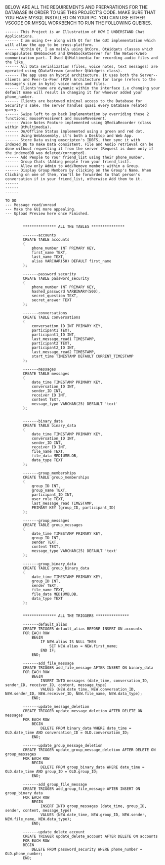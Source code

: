 BELOW ARE ALL THE REQUIREMENTS AND PREPARATIONS FOR THE DATABASE IN ORDER TO USE THIS PROJECT'S CODE. MAKE SURE THAT YOU HAVE MYSQL INSTALLED ON YOUR PC. YOU CAN USE EITHER VSCODE OR MYSQL WORKBENCH TO RUN THE FOLLOWING QUERIES.


    ------ This Project is an Illustration of HOW I UNDERSTAND Chat Applications.
    ------ I am using C++ along with Qt for the GUI implementation which will allow the app to be cross-platform.
    ------ Within Qt, I am mainly using QtCore, QtWidgets classes which encapsulates QWebSocket and QWebSocketServer for the Network/Web communication part. I Used QtMultimedia for recording audio files and the like.
    ------ All Data serialization (files, voice notes, text messages) are operated using QDataStream (another QtWidgets class).
    ------ The app uses an hybrid architecture. It uses both the Server--clients and Peer-to-Peer (P2P) Architecture for large (refers to the message's size in byte) voice notes and files.
    ------ Clients'name are dynamic within the interface i.e changing your default name will result in changing it for whoever added your phone_number.
    ------ Clients are bestowed minimal access to the Database for Security's sake. The server handles quasi every Database related query.
    ------ Swipe left to go back Implementation by overriding these 2 functions: mousePressEvent and mouseMoveEvent.
    ------ Voice Notes Feature implemented using QMediaRecorder (class within QtMultimedia).
    ------ On/Offline Status implemented using a green and red dot. 
    ------ Using WebAssembly, it's both a Desktop and Web App.
    ------ Store Data using emscripten's IDBFS, then sync it with indexed_DB to make Data consistent. File and Audio retrieval can be done without requesting it from the server (Request is done only if the indexedDB was deleted/corrupted).
    ------ Add People to Your friend_list using their phone_number.
    ------ Group Chats (Adding people from your friend_list). 
    ------ Allow only Admin to Add/Remove members within a Group.
    ------ Display Group Members by clicking on the Group's Name. When Clicking on one of them, You'll be forwarded to that person's conversation if in your friend_list, otherwise Add them to it. 
    ------
    ------
    ------

    TO DO
    --- Message read/unread
    --- Make the GUI more appealing.
    --- Upload Preview here once Finished.


            *************** ALL THE TABLES ***************

            -------accounts
            CREATE TABLE accounts
            (
                phone_number INT PRIMARY KEY,
                first_name TEXT,
                last_name TEXT,
                alias VARCHAR(50) DEFAULT first_name
            );

            -------password_security
            CREATE TABLE password_security
            (
                phone_number INT PRIMARY KEY,
                hashed_password VARBINARY(500),
                secret_question TEXT,
                secret_answer TEXT
            );

            -------conversations
            CREATE TABLE conversations 
            (
                conversation_ID INT PRIMARY KEY,
                participant1 TEXT,
                participant1_ID INT,
                last_message_read1 TIMESTAMP,
                participant2 TEXT,
                participant2_ID INT,
                last_message_read2 TIMESTAMP,
                start_time TIMESTAMP DEFAULT CURRENT_TIMESTAMP
            );

            -------messages
            CREATE TABLE messages 
            (
                date_time TIMESTAMP PRIMARY KEY,
                conversation_ID INT,
                sender_ID INT,
                receiver_ID INT,
                content TEXT,
                message_type VARCHAR(25) DEFAULT 'text'
            );


            -------binary_data
            CREATE TABLE binary_data 
            (
                date_time TIMESTAMP PRIMARY KEY,
                conversation_ID INT,
                sender_ID INT,
                receiver_ID INT,
                file_name TEXT,
                file_data MEDIUMBLOB,
                data_type TEXT
            );

            -------group_memberships
            CREATE TABLE group_memberships 
            (
                group_ID INT,
                group_name TEXT,
                participant_ID INT,
                user_role TEXT,
                last_message_read TIMESTAMP,
                PRIMARY KEY (group_ID, participant_ID)
            );

            -------group_messages
            CREATE TABLE group_messages 
            (
                date_time TIMESTAMP PRIMARY KEY,
                group_ID INT,
                sender TEXT,
                content TEXT,
                message_type VARCHAR(25) DEFAULT 'text'
            );

            -------group_binary_data
            CREATE TABLE group_binary_data 
            (
                date_time TIMESTAMP PRIMARY KEY,
                group_ID INT,
                sender TEXT,
                file_name TEXT,
                file_data MEDIUMBLOB,
                data_type TEXT
            );

  
            *************** ALL THE TRIGGERS ***************

            -------default_alias
            CREATE TRIGGER default_alias BEFORE INSERT ON accounts
            FOR EACH ROW
                BEGIN
                    IF NEW.alias IS NULL THEN 
                        SET NEW.alias = NEW.first_name;
                    END IF;
                END;

            -------add_file_message
            CREATE TRIGGER add_file_message AFTER INSERT ON binary_data 
            FOR EACH ROW 
                BEGIN
                    INSERT INTO messages (date_time, conversation_ID, sender_ID, receiver_ID, content, message_type)
                    VALUES (NEW.date_time, NEW.conversation_ID, NEW.sender_ID, NEW.receiver_ID, NEW.file_name, NEW.data_type);
                END;

            -------update_message_deletion
            CREATE TRIGGER update_message_deletion AFTER DELETE ON messages 
            FOR EACH ROW 
                BEGIN
                    DELETE FROM binary_data WHERE date_time = OLD.date_time AND conversation_ID = OLD.conversation_ID;
                END;

            -------update_group_message_deletion
            CREATE TRIGGER update_group_message_deletion AFTER DELETE ON group_messages 
            FOR EACH ROW 
                BEGIN
                    DELETE FROM group_binary_data WHERE date_time = OLD.date_time AND group_ID = OLD.group_ID;
                END;

            -------add_group_file_message               
            CREATE TRIGGER add_group_file_message AFTER INSERT ON group_binary_data 
            FOR EACH ROW 
                BEGIN
                    INSERT INTO group_messages (date_time, group_ID, sender, content, message_type)
                    VALUES (NEW.date_time, NEW.group_ID, NEW.sender, NEW.file_name, NEW.data_type);
                END;
            
            -------update_delete_account  
            CREATE TRIGGER update_delete_account AFTER DELETE ON accounts
            FOR EACH ROW 
            BEGIN
                DELETE FROM password_security WHERE phone_number = OLD.phone_number;
            END;